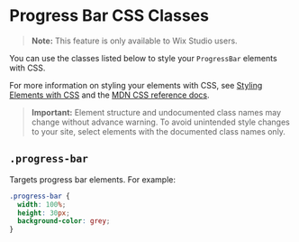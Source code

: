 <!-- This article was published using the Doc Push single-sourcing tool. Any changes to this article MUST be made in the source file. Find it at www.github.com/wix-private/velo-docs.-->

# Progress Bar CSS Classes

> **Note:** This feature is only available to Wix Studio users.

You can use the classes listed below
to style your `ProgressBar` elements with CSS.

For more information on styling your elements with CSS, see
[Styling Elements with CSS]($w/styling-elements-with-css) and the
[MDN CSS reference docs](https://developer.mozilla.org/en-US/docs/Learn/CSS).

<blockquote class="important">

__Important:__
Element structure and undocumented class names
may change without advance warning.
To avoid unintended style changes to your site,
select elements with the documented class names only.

</blockquote>

## `.progress-bar`

Targets progress bar elements.
For example:

```css
.progress-bar {
  width: 100%;
  height: 30px;
  background-color: grey;
}
```
